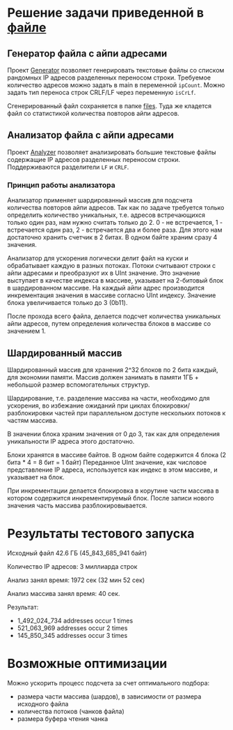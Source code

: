 # Решение задачи приведенной в [файле](./TASK.md)

## Генератор файла с айпи адресами

Проект [Generator](./generator) позволяет генерировать текстовые файлы
со списком рандомных IP адресов разделенных переносом строки.
Требуемое количество адресов можно задать в main 
в переменной `ipCount`. Можно задать тип переноса строк CRLF/LF
через переменную `isCrLf`.

Сгенерированный файл сохраняется в папке [files](files2).
Туда же кладется файл со статистикой количества повторов айпи адресов.


## Анализатор файла с айпи адресами

Проект [Analyzer](./analyzer) позволяет анализировать большие текстовые файлы
содержащие IP адресов разделенных переносом строки.
Поддерживаются разделители `LF` и `CRLF`.

### Принцип работы анализатора

Анализатор применяет шардированный массив для подсчета количества повторов
айпи адресов. Так как по задаче требуется только определить количество
уникальных, т.е. адресов встречающихся только один раз, нам нужно считать только до 2.
0 - не встречается, 1 - встречается один раз, 2 - встречается два и более раза.
Для этого нам достаточно хранить счетчик в 2 битах. В одном байте храним сразу 4 значения.

Анализатор для ускорения логически делит файл на куски и обрабатывает каждую в разных потоках.
Потоки считывают строки с айпи адресами и преобразуют их в UInt значение.
Это значение выступает в качестве индекса в массиве, указывает на 2-битовый блок
в шардированном массиве. На каждый айпи адрес производится инкрементация значения
в массиве согласно UInt индексу. Значение блока увеличивается только до 3 (0b11).

После прохода всего файла, делается подсчет количества уникальных айпи адресов,
путем определения количества блоков в массиве со значением 1.
 
## Шардированный массив

Шардированный массив для хранения 2^32 блоков по 2 бита каждый, для экономии памяти.
Массив должен занимать в памяти 1ГБ + небольшой размер вспомогательных структур.

Шардирование, т.е. разделение массива на части, необходимо для ускорения, во избежание ожиданий
при циклах блокировки/разблокировки частей при параллельном доступе нескольких потоков к частям массива.

В значении блока храним значения от 0 до 3, так как для определения уникальности IP адреса этого достаточно.

Блоки хранятся в массиве байтов. В одном байте содержится 4 блока (2 бита * 4 = 8 бит = 1 байт)
Переданное UInt значение, как числовое представление IP адреса, используется как индекс в этом массиве,
и указывает на блок.

При инкрементации делается блокировка в корутине части массива
в котором содержится инкрементируемый блок. После записи нового значения 
часть массива разблокировывается.


# Результаты тестового запуска

Исходный файл 42.6 ГБ (45_843_685_941 байт)

Количество IP адресов: 3 миллиарда строк

Анализ занял время: 1972 сек (32 мин 52 сек)

Анализ массива занял время: 40 сек.

Результат:
- 1_492_024_734 addresses occur 1 times
- 521_063_969   addresses occur 2 times
- 145_850_345   addresses occur 3 times


# Возможные оптимизации

Можно ускорить процесс подсчета за счет оптимального подбора:
- размера части массива (шардов), в зависимости от размера исходного файла
- количества потоков (чанков файла)
- размера буфера чтения чанка
